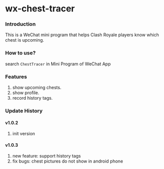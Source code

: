 # wx-chest-tracer
### Introduction

This is a WeChat mini program that helps Clash Royale players know which chest is upcoming.

### How to use?

search `ChestTracer` in Mini Program of WeChat App

### Features

1. show upcoming chests.
2. show profile.
3. record history tags.

### Update History

#### v1.0.2 

1. init version

#### v1.0.3

1. new feature: support history tags
2. fix bugs: chest pictures do not show in android phone
